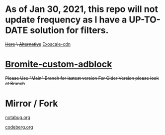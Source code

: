 # As of Jan 30, 2021, this repo will not update frequency as I have a UP-TO-DATE solution for filters.
~~[Here](https://swampan.kylz.nl/bromite-filters/filters.dat) \ [Alternative](https://depluci.b-cdn.net/bromite-filters/filters.dat)~~
[Exoscale-cdn](https://noblt.sos-ch-dk-2.exoscale-cdn.com/bromite-filters/filters.dat)
# [Bromite-custom-adblock](https://www.bromite.org/custom-filters)
~~Please Use "Main" Branch for lastest version
For Older Version please look at Branch~~
# Mirror / Fork
[notabug.org](https://notabug.org/lottanorta/Bromite-custom-adblock)

[codeberg.org](https://codeberg.org/DoulpaGllo/Bromite-custom-adblock)
